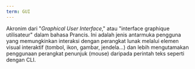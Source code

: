 ```yaml
---
term: GUI
---
```


Akronim dari "*Graphical User Interface*," atau "interface graphique utilisateur" dalam bahasa Prancis. Ini adalah jenis antarmuka pengguna yang memungkinkan interaksi dengan perangkat lunak melalui elemen visual interaktif (tombol, ikon, gambar, jendela...) dan lebih mengutamakan penggunaan perangkat penunjuk (mouse) daripada perintah teks seperti dengan CLI.